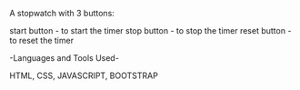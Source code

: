 A stopwatch with 3 buttons:

start button - to start the timer
stop button - to stop the timer
reset button - to reset the timer


-Languages and Tools Used-

HTML, CSS, JAVASCRIPT, BOOTSTRAP